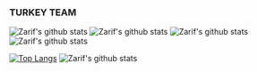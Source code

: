 ### TURKEY TEAM 
![Zarif's github stats](https://github-readme-stats.vercel.app/api?username=zarifbey&theme=dark&show_icons=true)
![Zarif's github stats](https://github-readme-stats.vercel.app/api?username=zarifbey&theme=maroongold&show_icons=true)
![Zarif's github stats](https://github-readme-stats.vercel.app/api?username=zarifbey&show_icons=true&theme=radical)
![Zarif's github stats](https://github-readme-stats.vercel.app/api?username=zarifbey&theme=yeblu&show_icons=true)
<!--
**ZarifBey/ZarifBey** is a ✨ _special_ ✨ repository because its `README.md` (this file) appears on your GitHub profile.

Here are some ideas to get you started:

- 🔭 I’m currently working on ...
- 🌱 I’m currently learning ...
- 👯 I’m looking to collaborate on ...
- 🤔 I’m looking for help with ...
- 💬 Ask me about ...
- 📫 How to reach me: ...
- 😄 Pronouns: ...
- ⚡ Fun fact: ...
-->

[![Top Langs](https://github-readme-stats.vercel.app/api/top-langs/?username=zarifbey&langs_count=8)](https://github.com/zarifbey/github-readme-stats)
![Zarif's github stats](https://github-readme-repocard.vercel.app/api?username=zarifbey&theme=yeblu&show_icons=true)
